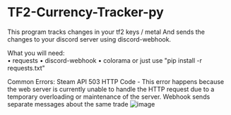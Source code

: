 # TF2-Currency-Tracker-py
This program tracks changes in your tf2 keys / metal And sends the changes to your discord server using discord-webhook.

What you will need:  
• requests
• discord-webhook
• colorama
or just use "pip install -r requests.txt"


Common Errors:
Steam API 503 HTTP Code - This error happens because the web server is currently unable to handle the HTTP request due to a temporary overloading or maintenance of the server.
Webhook sends separate messages about the same trade 
![image](https://user-images.githubusercontent.com/51534102/142773946-7f16bbd0-ae57-45c6-84ba-65863d844301.png)
